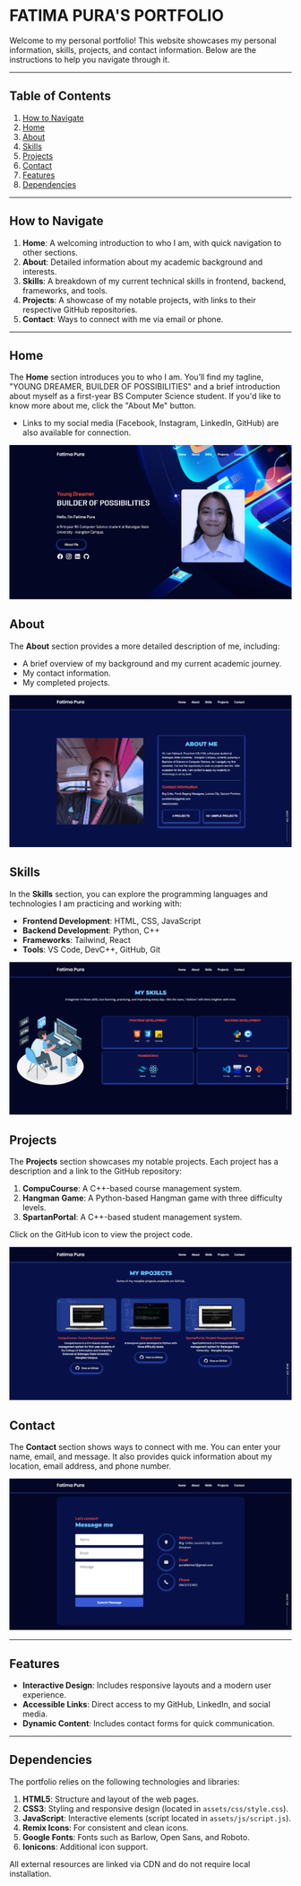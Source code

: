 # FATIMA PURA'S PORTFOLIO

Welcome to my personal portfolio! This website showcases my personal information, skills, projects, and contact information. Below are the instructions to help you navigate through it.

---

## Table of Contents

1. [How to Navigate](#how-to-navigate)
2. [Home](#home)
3. [About](#about)
4. [Skills](#skills)
5. [Projects](#projects)
6. [Contact](#contact)
7. [Features](#features)
8. [Dependencies](#dependencies)

---

## How to Navigate

1. **Home**: A welcoming introduction to who I am, with quick navigation to other sections.
2. **About**: Detailed information about my academic background and interests.
3. **Skills**: A breakdown of my current technical skills in frontend, backend, frameworks, and tools.
4. **Projects**: A showcase of my notable projects, with links to their respective GitHub repositories.
5. **Contact**: Ways to connect with me via email or phone.

---

## Home
The **Home** section introduces you to who I am. You’ll find my tagline, "YOUNG DREAMER, BUILDER OF POSSIBILITIES" and a brief introduction about myself as a first-year BS Computer Science student. If you'd like to know more about me, click the "About Me" button.

- Links to my social media (Facebook, Instagram, LinkedIn, GitHub) are also available for connection.

![Portfolio Screenshot](readme-images/home-page.png)

## About
The **About** section provides a more detailed description of me, including:
- A brief overview of my background and my current academic journey.
- My contact information.
- My completed projects.

![Portfolio Screenshot](readme-images/about-page.png)

## Skills
In the **Skills** section, you can explore the programming languages and technologies I am practicing and working with:
- **Frontend Development**: HTML, CSS, JavaScript
- **Backend Development**: Python, C++
- **Frameworks**: Tailwind, React
- **Tools**: VS Code, DevC++, GitHub, Git

![Portfolio Screenshot](readme-images/skills-page.png)

## Projects
The **Projects** section showcases my notable projects. Each project has a description and a link to the GitHub repository:
1. **CompuCourse**: A C++-based course management system.
2. **Hangman Game**: A Python-based Hangman game with three difficulty levels.
3. **SpartanPortal**: A C++-based student management system.

Click on the GitHub icon to view the project code.

![Portfolio Screenshot](readme-images/projects-page.png)

## Contact
The **Contact** section shows ways to connect with me. You can enter your name, email, and message. It also provides quick information about my location, email address, and phone number.

![Portfolio Screenshot](readme-images/contact-page.png)

---

## Features

- **Interactive Design**: Includes responsive layouts and a modern user experience.
- **Accessible Links**: Direct access to my GitHub, LinkedIn, and social media.
- **Dynamic Content**: Includes contact forms for quick communication.

---

## Dependencies

The portfolio relies on the following technologies and libraries:

1. **HTML5**: Structure and layout of the web pages.
2. **CSS3**: Styling and responsive design (located in `assets/css/style.css`).
3. **JavaScript**: Interactive elements (script located in `assets/js/script.js`).
4. **Remix Icons**: For consistent and clean icons.
5. **Google Fonts**: Fonts such as Barlow, Open Sans, and Roboto.
6. **Ionicons**: Additional icon support.

All external resources are linked via CDN and do not require local installation.

